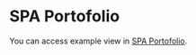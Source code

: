 # SPA Portofolio

You can access example view in [SPA Portofolio](https://spa-portofolio.vercel.app).

